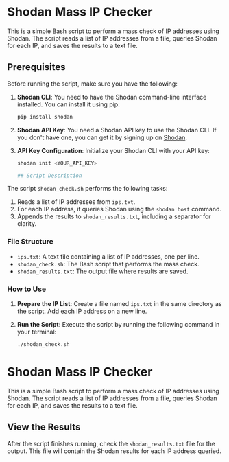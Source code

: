 # Shodan Mass IP Checker

This is a simple Bash script to perform a mass check of IP addresses using Shodan. The script reads a list of IP addresses from a file, queries Shodan for each IP, and saves the results to a text file.

## Prerequisites

Before running the script, make sure you have the following:

1. **Shodan CLI**: You need to have the Shodan command-line interface installed. You can install it using pip:

   ```bash
   pip install shodan
   
2. **Shodan API Key**: You need a Shodan API key to use the Shodan CLI. If you don't have one, you can get it by signing up on [Shodan](https://account.shodan.io/register).

3. **API Key Configuration**: Initialize your Shodan CLI with your API key:

   ```bash
   shodan init <YOUR_API_KEY>

   ## Script Description

The script `shodan_check.sh` performs the following tasks:

1. Reads a list of IP addresses from `ips.txt`.
2. For each IP address, it queries Shodan using the `shodan host` command.
3. Appends the results to `shodan_results.txt`, including a separator for clarity.

### File Structure

- `ips.txt`: A text file containing a list of IP addresses, one per line.
- `shodan_check.sh`: The Bash script that performs the mass check.
- `shodan_results.txt`: The output file where results are saved.

### How to Use

1. **Prepare the IP List**: Create a file named `ips.txt` in the same directory as the script. Add each IP address on a new line.

2. **Run the Script**: Execute the script by running the following command in your terminal:

   ```bash
   ./shodan_check.sh

# Shodan Mass IP Checker

This is a simple Bash script to perform a mass check of IP addresses using Shodan. The script reads a list of IP addresses from a file, queries Shodan for each IP, and saves the results to a text file.

## View the Results

After the script finishes running, check the `shodan_results.txt` file for the output. This file will contain the Shodan results for each IP address queried.   
